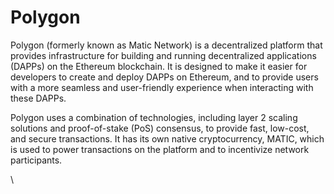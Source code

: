 # Polygon

Polygon (formerly known as Matic Network) is a decentralized platform that provides infrastructure for building and running decentralized applications (DAPPs) on the Ethereum blockchain. It is designed to make it easier for developers to create and deploy DAPPs on Ethereum, and to provide users with a more seamless and user-friendly experience when interacting with these DAPPs.&#x20;

Polygon uses a combination of technologies, including layer 2 scaling solutions and proof-of-stake (PoS) consensus, to provide fast, low-cost, and secure transactions. It has its own native cryptocurrency, MATIC, which is used to power transactions on the platform and to incentivize network participants.

\
